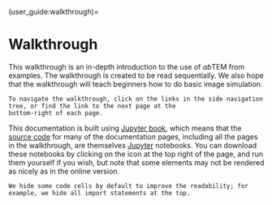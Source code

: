 (user_guide:walkthrough)=

# Walkthrough

This walkthrough is an in-depth introduction to the use of *ab*TEM from examples. The walkthrough is created to
be read sequentially. We also hope that the walkthrough will teach beginners how to do basic image simulation.

```{important}
To navigate the walkthrough, click on the links in the side navigation tree, or find the link to the next page at the 
bottom-right of each page.
```

This documentation is built using [Jupyter book](https://jupyterbook.org/en/stable/intro.html), which means that
the [source code]() for many of the documentation pages,
including all the pages in the walkthrough, are themselves [Jupyter](https://jupyter.orgi) notebooks. You can download
these notebooks by clicking on the icon at the top right of the page, and run them yourself if you wish, but note that
some elements may not be rendered as nicely as in the online version.

```{note}
We hide some code cells by default to improve the readability; for example, we hide all import statements at the top.
```
